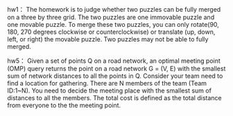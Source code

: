 hw1：
The homework is to judge whether two puzzles can be fully merged on a three by three grid. The two puzzles are one immovable puzzle and one movable puzzle. 
To merge these two puzzles, you can only rotate(90, 180, 270 degrees clockwise or counterclockwise) or translate (up, down, left, or right) the movable puzzle. 
Two puzzles may not be able to fully merged. 

hw5：
Given a set of points Q on a road network, an optimal meeting point (OMP) query returns the point on a road network G = (V, E) with the smallest sum of network
distances to all the points in Q.
Consider your team need to find a location for gathering. There are N members of the team (Team ID:1~N). You need to decide the meeting place with the smallest sum
of distances to all the members. The total cost is defined as the total distance from everyone to the the meeting point. 
